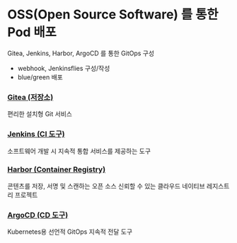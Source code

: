 # OSS(Open Source Software) 를 통한 Pod 배포
Gitea, Jenkins, Harbor, ArgoCD 를 통한 GitOps 구성
- webhook, Jenkinsflies 구성/작성
- blue/green 배포

### [Gitea (저장소)](./GitOps/gitea/README.md)
편리한 설치형 Git 서비스  

### [Jenkins (CI 도구)](./GitOps/jenkins/README.md)
소프트웨어 개발 시 지속적 통합 서비스를 제공하는 도구  

### [Harbor (Container Registry)](./GitOps/harbor/README.md)
콘텐츠를 저장, 서명 및 스캔하는 오픈 소스 신뢰할 수 있는 클라우드 네이티브 레지스트리 프로젝트

### [ArgoCD (CD 도구)](./GitOps/argocd/README.md)  
Kubernetes용 선언적 GitOps 지속적 전달 도구  